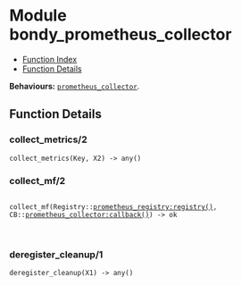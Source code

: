 

# Module bondy_prometheus_collector #
* [Function Index](#index)
* [Function Details](#functions)

__Behaviours:__ [`prometheus_collector`](prometheus_collector.md).

<a name="functions"></a>

## Function Details ##

<a name="collect_metrics-2"></a>

### collect_metrics/2 ###

`collect_metrics(Key, X2) -> any()`

<a name="collect_mf-2"></a>

### collect_mf/2 ###

<pre><code>
collect_mf(Registry::<a href="prometheus_registry.md#type-registry">prometheus_registry:registry()</a>, CB::<a href="prometheus_collector.md#type-callback">prometheus_collector:callback()</a>) -&gt; ok
</code></pre>
<br />

<a name="deregister_cleanup-1"></a>

### deregister_cleanup/1 ###

`deregister_cleanup(X1) -> any()`

